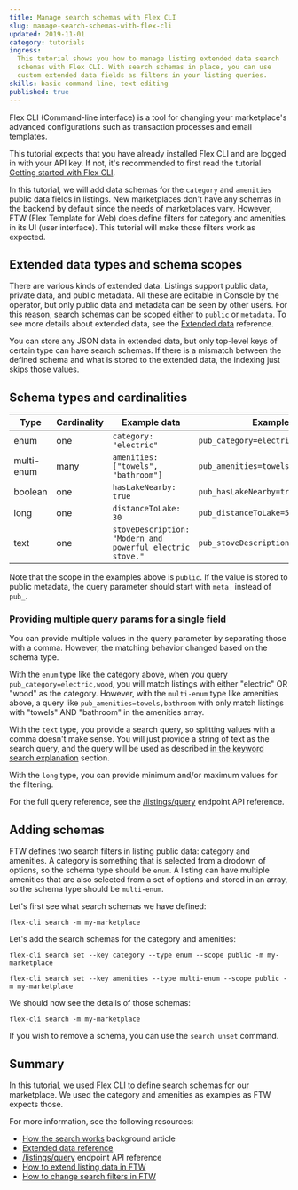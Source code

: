 ```yaml
---
title: Manage search schemas with Flex CLI
slug: manage-search-schemas-with-flex-cli
updated: 2019-11-01
category: tutorials
ingress:
  This tutorial shows you how to manage listing extended data search
  schemas with Flex CLI. With search schemas in place, you can use
  custom extended data fields as filters in your listing queries.
skills: basic command line, text editing
published: true
---
```


Flex CLI (Command-line interface) is a tool for changing your
marketplace's advanced configurations such as transaction processes and
email templates.

This tutorial expects that you have already installed Flex CLI and are
logged in with your API key. If not, it's recommended to first read the
tutorial
[Getting started with Flex CLI](/tutorials/getting-started-with-flex-cli/).

In this tutorial, we will add data schemas for the `category` and
`amenities` public data fields in listings. New marketplaces don't have
any schemas in the backend by default since the needs of marketplaces
vary. However, FTW (Flex Template for Web) does define filters for
category and amenities in its UI (user interface). This tutorial will
make those filters work as expected.

## Extended data types and schema scopes

There are various kinds of extended data. Listings support public data,
private data, and public metadata. All these are editable in Console by
the operator, but only public data and metadata can be seen by other
users. For this reason, search schemas can be scoped either to `public`
or `metadata`. To see more details about extended data, see the
[Extended data](/references/extended-data/) reference.

You can store any JSON data in extended data, but only top-level keys of
certain type can have search schemas. If there is a mismatch between the
defined schema and what is stored to the extended data, the indexing
just skips those values.

## Schema types and cardinalities

| Type       | Cardinality | Example data                                              | Example query                            |
| ---------- | ----------- | --------------------------------------------------------- | ---------------------------------------- |
| enum       | one         | `category: "electric"`                                    | `pub_category=electric`                  |
| multi-enum | many        | `amenities: ["towels", "bathroom"]`                       | `pub_amenities=towels`                   |
| boolean    | one         | `hasLakeNearby: true`                                     | `pub_hasLakeNearby=true`                 |
| long       | one         | `distanceToLake: 30`                                      | `pub_distanceToLake=5,40`                |
| text       | one         | `stoveDescription: "Modern and powerful electric stove."` | `pub_stoveDescription=powerful%20modern` |

Note that the scope in the examples above is `public`. If the value is
stored to public metadata, the query parameter should start with `meta_`
instead of `pub_`.

### Providing multiple query params for a single field

You can provide multiple values in the query parameter by separating
those with a comma. However, the matching behavior changed based on the
schema type.

With the `enum` type like the category above, when you query
`pub_category=electric,wood`, you will match listings with either
"electric" OR "wood" as the category. However, with the `multi-enum`
type like amenities above, a query like `pub_amenities=towels,bathroom`
with only match listings with "towels" AND "bathroom" in the amenities
array.

With the `text` type, you provide a search query, so splitting values
with a comma doesn't make sense. You will just provide a string of text
as the search query, and the query will be used as described
[in the keyword search explanation](/background/how-the-search-works/#keyword-search)
section.

With the `long` type, you can provide minimum and/or maximum values for
the filtering.

For the full query reference, see the
[/listings/query](https://www.sharetribe.com/api-reference/#query-listings)
endpoint API reference.

## Adding schemas

FTW defines two search filters in listing public data: category and
amenities. A category is something that is selected from a drodown of
options, so the schema type should be `enum`. A listing can have
multiple amenities that are also selected from a set of options and
stored in an array, so the schema type should be `multi-enum`.

Let's first see what search schemas we have defined:

```shell
flex-cli search -m my-marketplace
```

Let's add the search schemas for the category and amenities:

```shell
flex-cli search set --key category --type enum --scope public -m my-marketplace
```

```shell
flex-cli search set --key amenities --type multi-enum --scope public -m my-marketplace
```

We should now see the details of those schemas:

```shell
flex-cli search -m my-marketplace
```

If you wish to remove a schema, you can use the `search unset` command.

## Summary

In this tutorial, we used Flex CLI to define search schemas for our
marketplace. We used the category and amenities as examples as FTW
expects those.

For more information, see the following resources:

- [How the search works](/background/how-the-search-works/) background
  article
- [Extended data reference](/references/extended-data/)
- [/listings/query](https://www.sharetribe.com/api-reference/#query-listings)
  endpoint API reference
- [How to extend listing data in FTW](/guides/how-to-extend-listing-data-in-ftw/)
- [How to change search filters in FTW](/guides/how-to-change-search-filters-in-ftw/)
